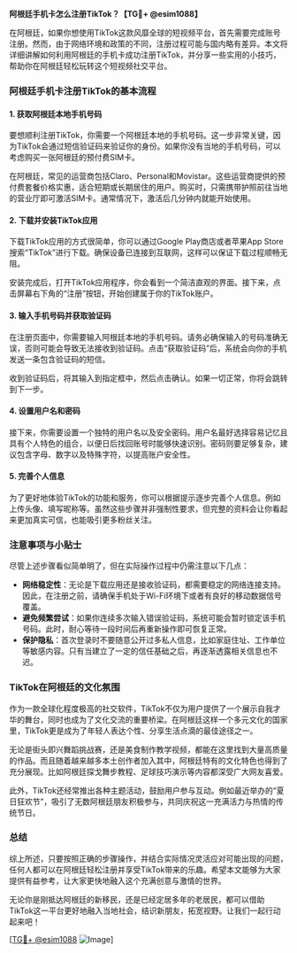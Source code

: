 **阿根廷手机卡怎么注册TikTok？【TG💪+ @esim1088】**

在阿根廷，如果你想使用TikTok这款风靡全球的短视频平台，首先需要完成账号注册。然而，由于网络环境和政策的不同，注册过程可能与国内略有差异。本文将详细讲解如何利用阿根廷的手机卡成功注册TikTok，并分享一些实用的小技巧，帮助你在阿根廷轻松玩转这个短视频社交平台。

### 阿根廷手机卡注册TikTok的基本流程

#### 1. 获取阿根廷本地手机号码
要想顺利注册TikTok，你需要一个阿根廷本地的手机号码。这一步非常关键，因为TikTok会通过短信验证码来验证你的身份。如果你没有当地的手机号码，可以考虑购买一张阿根廷的预付费SIM卡。

在阿根廷，常见的运营商包括Claro、Personal和Movistar。这些运营商提供的预付费套餐价格实惠，适合短期或长期居住的用户。购买时，只需携带护照前往当地的营业厅即可激活SIM卡。通常情况下，激活后几分钟内就能开始使用。

#### 2. 下载并安装TikTok应用
下载TikTok应用的方式很简单，你可以通过Google Play商店或者苹果App Store搜索“TikTok”进行下载。确保设备已连接到互联网，这样可以保证下载过程顺畅无阻。

安装完成后，打开TikTok应用程序，你会看到一个简洁直观的界面。接下来，点击屏幕右下角的“注册”按钮，开始创建属于你的TikTok账户。

#### 3. 输入手机号码并获取验证码
在注册页面中，你需要输入阿根廷本地的手机号码。请务必确保输入的号码准确无误，否则可能会导致无法接收到验证码。点击“获取验证码”后，系统会向你的手机发送一条包含验证码的短信。

收到验证码后，将其输入到指定框中，然后点击确认。如果一切正常，你将会跳转到下一步。

#### 4. 设置用户名和密码
接下来，你需要设置一个独特的用户名以及安全密码。用户名最好选择容易记忆且具有个人特色的组合，以便日后找回账号时能够快速识别。密码则要足够复杂，建议包含字母、数字以及特殊字符，以提高账户安全性。

#### 5. 完善个人信息
为了更好地体验TikTok的功能和服务，你可以根据提示逐步完善个人信息。例如上传头像、填写昵称等。虽然这些步骤并非强制性要求，但完整的资料会让你看起来更加真实可信，也能吸引更多粉丝关注。

### 注意事项与小贴士

尽管上述步骤看似简单明了，但在实际操作过程中仍需注意以下几点：

- **网络稳定性**：无论是下载应用还是接收验证码，都需要稳定的网络连接支持。因此，在注册之前，请确保手机处于Wi-Fi环境下或者有良好的移动数据信号覆盖。
- **避免频繁尝试**：如果你连续多次输入错误验证码，系统可能会暂时锁定该手机号码。此时，耐心等待一段时间后再重新操作即可恢复正常。
- **保护隐私**：首次登录时不要随意公开过多私人信息，比如家庭住址、工作单位等敏感内容。只有当建立了一定的信任基础之后，再逐渐透露相关信息也不迟。

### TikTok在阿根廷的文化氛围

作为一款全球化程度极高的社交软件，TikTok不仅为用户提供了一个展示自我才华的舞台，同时也成为了文化交流的重要桥梁。在阿根廷这样一个多元文化的国家里，TikTok更是成为了年轻人表达个性、分享生活点滴的最佳途径之一。

无论是街头即兴舞蹈挑战赛，还是美食制作教学视频，都能在这里找到大量高质量的作品。而且随着越来越多本土创作者加入其中，阿根廷特有的文化特色也得到了充分展现。比如阿根廷探戈舞步教程、足球技巧演示等内容都深受广大网友喜爱。

此外，TikTok还经常推出各种主题活动，鼓励用户参与互动。例如最近举办的“夏日狂欢节”，吸引了无数阿根廷朋友积极参与，共同庆祝这一充满活力与热情的传统节日。

### 总结

综上所述，只要按照正确的步骤操作，并结合实际情况灵活应对可能出现的问题，任何人都可以在阿根廷轻松注册并享受TikTok带来的乐趣。希望本文能够为大家提供有益参考，让大家更快地融入这个充满创意与激情的世界。

无论你是刚抵达阿根廷的新移民，还是已经定居多年的老居民，都可以借助TikTok这一平台更好地融入当地社会，结识新朋友，拓宽视野。让我们一起行动起来吧！

[[TG💪+ @esim1088](https://t.me/s/esim1088) ![Image](https://i.postimg.cc/4NQfJmqS/Snipaste-2025-05-13-00-14-12.png)]